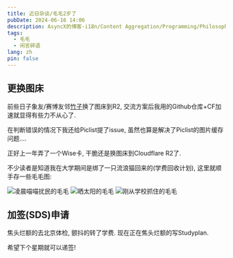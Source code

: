 ```yaml
---
title: 近日杂谈/毛毛2岁了
pubDate: 2024-06-16 14:06
description: AsyncX的博客-i18n/Content Aggregation/Programming/Philosophy/Hobbies/i18n多语言/内容聚合/编程/哲学/爱好
tags:
  - 毛毛
  - 闲言碎语
lang: zh
pin: false
---
```

## 更换图床
前些日子象友/赛博友邻[竹子](https://zhuzi.dev)换了图床到R2, 交流方案后我用的Github仓库+CF加速就显得有些力不从心了. 

在判断错误的情况下我还给Piclist提了issue, 虽然也算是解决了Piclist的图片缓存问题....

正好上一年弄了一个Wise卡, 干脆还是换图床到Cloudflare R2了.

不少读者是知道我在大学期间是绑了一只流浪猫回来的(学费回收计划), 这里就顺手存一些毛毛图:

![凌晨喵喵扰民的毛毛](https://r2.asyncx.top/2024/06/16/202406161446563.webp)
![晒太阳的毛毛](https://r2.asyncx.top/images/202303262315761.png)
![刚从学校抓住的毛毛](https://r2.asyncx.top/images/202304221847853.png)

## 加签(SDS)申请
焦头烂额的去北京体检, 颤抖的转了学费. 现在正在焦头烂额的写Studyplan.

希望下个星期就可以递签!